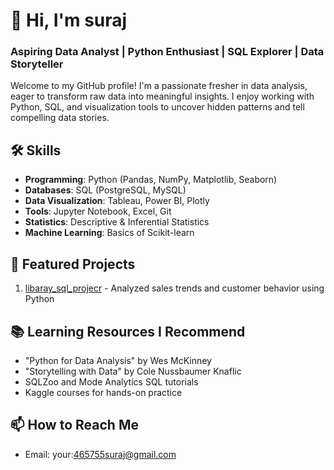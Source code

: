 # 👋 Hi, I'm suraj
### Aspiring Data Analyst | Python Enthusiast | SQL Explorer | Data Storyteller

Welcome to my GitHub profile! I'm a passionate fresher in data analysis, eager to transform raw data into meaningful insights. I enjoy working with Python, SQL, and visualization tools to uncover hidden patterns and tell compelling data stories.

## 🛠️ Skills
- **Programming**: Python (Pandas, NumPy, Matplotlib, Seaborn)
- **Databases**: SQL (PostgreSQL, MySQL)
- **Data Visualization**: Tableau, Power BI, Plotly
- **Tools**: Jupyter Notebook, Excel, Git
- **Statistics**: Descriptive & Inferential Statistics
- **Machine Learning**: Basics of Scikit-learn

## 📂 Featured Projects
1. [libaray_sql_projecr](https://github.com/suraj4659/sql_library_project1) - Analyzed sales trends and customer behavior using Python


## 📚 Learning Resources I Recommend
- "Python for Data Analysis" by Wes McKinney
- "Storytelling with Data" by Cole Nussbaumer Knaflic
- SQLZoo and Mode Analytics SQL tutorials
- Kaggle courses for hands-on practice

## 📫 How to Reach Me
- Email: your:465755suraj@gmail.com
